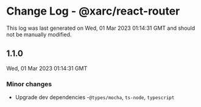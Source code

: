# Change Log - @xarc/react-router

This log was last generated on Wed, 01 Mar 2023 01:14:31 GMT and should not be manually modified.

## 1.1.0
Wed, 01 Mar 2023 01:14:31 GMT

### Minor changes

- Upgrade dev dependencies -`@types/mocha`, `ts-node`, `typescript`

